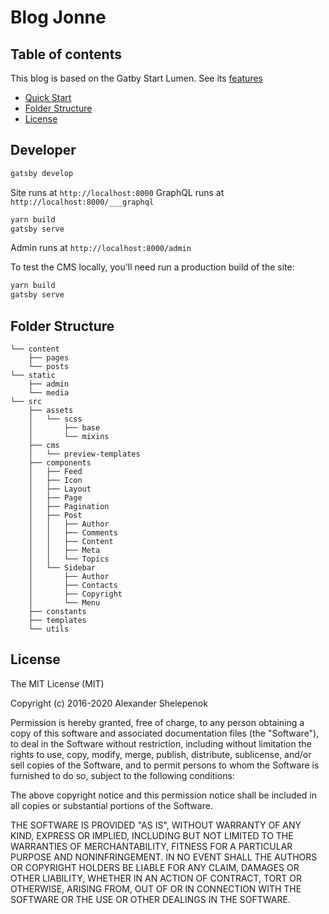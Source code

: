# Blog Jonne

## Table of contents

This blog is based on the Gatby Start Lumen. See its [features](http://github.com/alxshelepenok/gatsby-starter-lumen#features)

+ [Quick Start](http://github.com/alxshelepenok/gatsby-starter-lumen#developer)
+ [Folder Structure](http://github.com/alxshelepenok/gatsby-starter-lumen#folder-structure)
+ [License](http://github.com/alxshelepenok/gatsby-starter-lumen#license)

## Developer

```cmd
gatsby develop
```

Site runs at `http://localhost:8000`
GraphQL runs at `http://localhost:8000/___graphql`

```cmd
yarn build
gatsby serve
```

Admin runs at `http://localhost:8000/admin`

To test the CMS locally, you'll need run a production build of the site:

```cmd
yarn build
gatsby serve
```

## Folder Structure

```
└── content
    ├── pages
    └── posts
└── static
    ├── admin
    └── media
└── src
    ├── assets
    │   └── scss
    │       ├── base
    │       └── mixins
    ├── cms
    │   └── preview-templates
    ├── components
    │   ├── Feed
    │   ├── Icon
    │   ├── Layout
    │   ├── Page
    │   ├── Pagination
    │   ├── Post
    │   │   ├── Author
    │   │   ├── Comments
    │   │   ├── Content
    │   │   ├── Meta
    │   │   └── Topics
    │   └── Sidebar
    │       ├── Author
    │       ├── Contacts
    │       ├── Copyright
    │       └── Menu
    ├── constants
    ├── templates
    └── utils

```

## License

The MIT License (MIT)

Copyright (c) 2016-2020 Alexander Shelepenok

Permission is hereby granted, free of charge, to any person obtaining a copy
of this software and associated documentation files (the "Software"), to deal
in the Software without restriction, including without limitation the rights
to use, copy, modify, merge, publish, distribute, sublicense, and/or sell
copies of the Software, and to permit persons to whom the Software is
furnished to do so, subject to the following conditions:

The above copyright notice and this permission notice shall be included in all
copies or substantial portions of the Software.

THE SOFTWARE IS PROVIDED "AS IS", WITHOUT WARRANTY OF ANY KIND, EXPRESS OR
IMPLIED, INCLUDING BUT NOT LIMITED TO THE WARRANTIES OF MERCHANTABILITY,
FITNESS FOR A PARTICULAR PURPOSE AND NONINFRINGEMENT. IN NO EVENT SHALL THE
AUTHORS OR COPYRIGHT HOLDERS BE LIABLE FOR ANY CLAIM, DAMAGES OR OTHER
LIABILITY, WHETHER IN AN ACTION OF CONTRACT, TORT OR OTHERWISE, ARISING FROM,
OUT OF OR IN CONNECTION WITH THE SOFTWARE OR THE USE OR OTHER DEALINGS IN THE
SOFTWARE.
